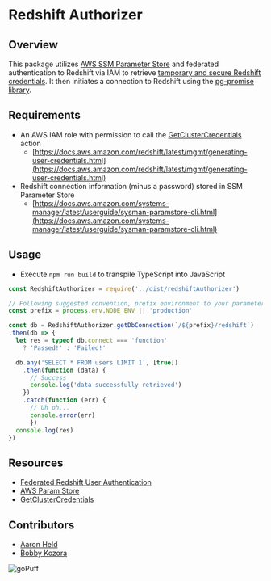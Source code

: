 # Redshift Authorizer

## Overview
This package utilizes [AWS SSM Parameter Store](https://docs.aws.amazon.com/systems-manager/latest/userguide/systems-manager-paramstore.html) and federated authentication to Redshift via IAM to retrieve [temporary and secure Redshift credentials](https://docs.aws.amazon.com/redshift/latest/mgmt/generating-user-credentials.html). It then initiates a connection to Redshift using the [pg-promise library](https://www.npmjs.com/package/pg-promise).

## Requirements

* An AWS IAM role with permission to call the [GetClusterCredentials](https://docs.aws.amazon.com/redshift/latest/APIReference/API_GetClusterCredentials.html) action
   * [https://docs.aws.amazon.com/redshift/latest/mgmt/generating-user-credentials.html](https://docs.aws.amazon.com/redshift/latest/mgmt/generating-user-credentials.html)
* Redshift connection information (minus a password) stored in SSM Parameter Store
	* [https://docs.aws.amazon.com/systems-manager/latest/userguide/sysman-paramstore-cli.html](https://docs.aws.amazon.com/systems-manager/latest/userguide/sysman-paramstore-cli.html)

## Usage

* Execute `npm run build` to transpile TypeScript into JavaScript

```javascript
const RedshiftAuthorizer = require('../dist/redshiftAuthorizer')

// Following suggested convention, prefix environment to your parameter names
const prefix = process.env.NODE_ENV || 'production'

const db = RedshiftAuthorizer.getDbConnection(`/${prefix}/redshift`)
.then(db => {
  let res = typeof db.connect === 'function'
    ? 'Passed!' : 'Failed!'

  db.any('SELECT * FROM users LIMIT 1', [true])
    .then(function (data) {
      // Success
      console.log('data successfully retrieved')
    })
    .catch(function (err) {
      // Uh oh...
      console.error(err)
	  })
  console.log(res)
})

```

## Resources

* [Federated Redshift User Authentication](https://aws.amazon.com/blogs/big-data/federate-database-user-authentication-easily-with-iam-and-amazon-redshift/)
* [AWS Param Store](https://docs.aws.amazon.com/systems-manager/latest/userguide/systems-manager-paramstore.html)
* [GetClusterCredentials](https://docs.aws.amazon.com/redshift/latest/APIReference/API_GetClusterCredentials.html)

## Contributors

* [Aaron Held](https://github.com/aheld)
* [Bobby Kozora](https://github.com/bkozora)


![goPuff](https://s3.amazonaws.com/gopuff-content/assets/images/goPuff-logo.png "Logo Title Text 1")
